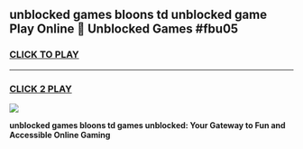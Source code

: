 
## unblocked games bloons td unblocked game Play Online 👋 Unblocked Games #fbu05
<h3>
<a href="https://premium.freeplayer.one?title=unblocked_games_bloons_td&ref=21F">CLICK TO PLAY</a></h3>
<hr>

<h3>
<a href="https://premium.freeplayer.one?title=unblocked_games_bloons_td&ref=21F">CLICK 2 PLAY</a>
  
</h3>

<a href="https://premium.freeplayer.one?title=unblocked_games_bloons_td&ref=21F/"><img src="https://clearcache.store/games.png"></a>


**unblocked games bloons td games unblocked: Your Gateway to Fun and Accessible Online Gaming**
